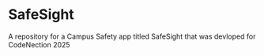 # SafeSight
A repository for a Campus Safety app titled SafeSight that was devloped for CodeNection 2025
